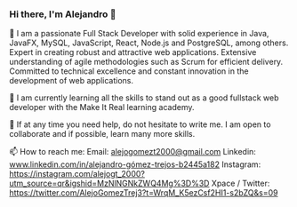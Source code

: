 ### Hi there, I'm Alejandro 👋

🔭 I am a passionate Full Stack Developer with solid experience in Java, JavaFX, MySQL, JavaScript, React, Node.js and PostgreSQL, among others. Expert in creating robust and attractive web applications. Extensive understanding of agile methodologies such as Scrum for efficient delivery. Committed to technical excellence and constant innovation in the development of web applications.

🌱 I am currently learning all the skills to stand out as a good fullstack web developer with the Make It Real learning academy.

💬 If at any time you need help, do not hesitate to write me. I am open to collaborate and if possible, learn many more skills.

📫 How to reach me:
  Email: alejogomezt2000@gmail.com
  Linkedin: www.linkedin.com/in/alejandro-gómez-trejos-b2445a182
  Instagram: https://instagram.com/alejogt_2000?utm_source=qr&igshid=MzNlNGNkZWQ4Mg%3D%3D
  Xpace / Twitter: https://twitter.com/AlejoGomezTrej3?t=WrqM_K5ezCsf2HI1-s2bZQ&s=09
